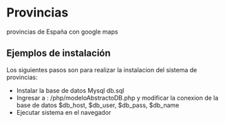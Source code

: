 # Provincias
provincias  de España con google maps


Ejemplos de instalación
--------------------

Los siguientes pasos son para realizar la instalacion del sistema de provincias:
+ Instalar la base de datos Mysql db.sql
+ Ingresar a : /php/modeloAbstractoDB.php y modificar la conexion de la base de datos $db_host, $db_user, $db_pass, $db_name
+ Ejecutar sistema en el navegador
